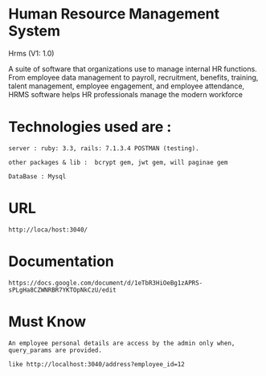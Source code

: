 
# Human Resource Management System

Hrms (V1: 1.0)

A suite of software that organizations use to manage internal HR functions. From employee data management to payroll, recruitment, benefits, training, talent management, employee engagement, and employee attendance, HRMS software helps HR professionals manage the modern workforce


# Technologies used are :

```
server : ruby: 3.3, rails: 7.1.3.4 POSTMAN (testing).

other packages & lib :  bcrypt gem, jwt gem, will paginae gem

DataBase : Mysql
```


# URL
```
http://loca/host:3040/
```


# Documentation
```
https://docs.google.com/document/d/1eTbR3HiOeBg1zAPRS-sPLgHa8CZWNRBR7YKTOpNkCzU/edit
```


# Must Know 

```
An employee personal details are access by the admin only when, query_params are provided.

like http://localhost:3040/address?employee_id=12
```


